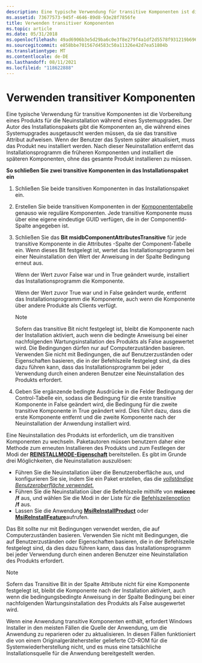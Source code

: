 ```yaml
---
description: Eine typische Verwendung für transitive Komponenten ist die Vorbereitung eines Produkts für die Neuinstallation während eines Systemupgrades.
ms.assetid: 73677573-945f-4646-89d8-93e28f7856fe
title: Verwenden transitiver Komponenten
ms.topic: article
ms.date: 05/31/2018
ms.openlocfilehash: 49ad6906b3e5d29ba6c0e3f8e279f4a1df2d5578f931219b6962062efaabd375
ms.sourcegitcommit: e858bbe701567d4583c50a11326e42d7ea51804b
ms.translationtype: MT
ms.contentlocale: de-DE
ms.lasthandoff: 08/11/2021
ms.locfileid: "118622888"
---
```

# <a name="using-transitive-components"></a>Verwenden transitiver Komponenten

Eine typische Verwendung für transitive Komponenten ist die Vorbereitung eines Produkts für die Neuinstallation während eines Systemupgrades. Der Autor des Installationspakets gibt die Komponenten an, die während eines Systemupgrades ausgetauscht werden müssen, da sie das transitive Attribut aufweisen. Wenn der Benutzer das System später aktualisiert, muss das Produkt neu installiert werden. Nach dieser Neuinstallation entfernt das Installationsprogramm die früheren Komponenten und installiert die späteren Komponenten, ohne das gesamte Produkt installieren zu müssen.

**So schließen Sie zwei transitive Komponenten in das Installationspaket ein**

1.  Schließen Sie beide transitiven Komponenten in das Installationspaket ein.
2.  Erstellen Sie beide transitiven Komponenten in der [Komponententabelle](component-table.md) genauso wie reguläre Komponenten. Jede transitive Komponente muss über eine eigene eindeutige GUID verfügen, die in der ComponentId-Spalte angegeben ist.
3.  Schließen Sie das **Bit msidbComponentAttributesTransitive** für jede transitive Komponente in die Attributes -Spalte der Component-Tabelle ein. Wenn dieses Bit festgelegt ist, wertet das Installationsprogramm bei einer Neuinstallation den Wert der Anweisung in der Spalte Bedingung erneut aus.

    Wenn der Wert zuvor False war und in True geändert wurde, installiert das Installationsprogramm die Komponente.

    Wenn der Wert zuvor True war und in False geändert wurde, entfernt das Installationsprogramm die Komponente, auch wenn die Komponente über andere Produkte als Clients verfügt.

    > [!Note]  
    > Sofern das transitive Bit nicht festgelegt ist, bleibt die Komponente nach der Installation aktiviert, auch wenn die bedingte Anweisung bei einer nachfolgenden Wartungsinstallation des Produkts als False ausgewertet wird. Die Bedingungen dürfen nur auf Computerzuständen basieren. Verwenden Sie nicht mit Bedingungen, die auf Benutzerzuständen oder Eigenschaften basieren, die in der Befehlszeile festgelegt sind, da dies dazu führen kann, dass das Installationsprogramm bei jeder Verwendung durch einen anderen Benutzer eine Neuinstallation des Produkts erfordert.

     

4.  Geben Sie ergänzende bedingte Ausdrücke in die Felder Bedingung der Control-Tabelle ein, sodass die Bedingung für die erste transitive Komponente in False geändert wird, die Bedingung für die zweite transitive Komponente in True geändert wird. Dies führt dazu, dass die erste Komponente entfernt und die zweite Komponente nach der Neuinstallation der Anwendung installiert wird.

Eine Neuinstallation des Produkts ist erforderlich, um die transitiven Komponenten zu wechseln. Paketautoren müssen benutzern daher eine Methode zum erneuten Installieren des Produkts und zum Festlegen der Modi der [**REINSTALLMODE-Eigenschaft**](reinstallmode.md) bereitstellen. Es gibt im Grunde drei Möglichkeiten, die Neuinstallation auszulösen:

-   Führen Sie die Neuinstallation über die Benutzeroberfläche aus, und konfigurieren Sie sie, indem Sie ein Paket erstellen, das die [*vollständige Benutzeroberfläche verwendet.*](f-gly.md)
-   Führen Sie die Neuinstallation über die Befehlszeile mithilfe von **msiexec /f** aus, und wählen Sie die Modi in der Liste für die [Befehlszeilenoption](command-line-options.md) **/f** aus.
-   Lassen Sie die Anwendung [**MsiReInstallProduct**](/windows/desktop/api/Msi/nf-msi-msireinstallproducta) oder [**MsiReInstallFeature**](/windows/desktop/api/Msi/nf-msi-msireinstallfeaturea)aufrufen.

Das Bit sollte nur mit Bedingungen verwendet werden, die auf Computerzuständen basieren. Verwenden Sie nicht mit Bedingungen, die auf Benutzerzuständen oder Eigenschaften basieren, die in der Befehlszeile festgelegt sind, da dies dazu führen kann, dass das Installationsprogramm bei jeder Verwendung durch einen anderen Benutzer eine Neuinstallation des Produkts erfordert.

> [!Note]
> Sofern das Transitive Bit in der Spalte Attribute nicht für eine Komponente festgelegt ist, bleibt die Komponente nach der Installation aktiviert, auch wenn die bedingungsbedingte Anweisung in der Spalte Bedingung bei einer nachfolgenden Wartungsinstallation des Produkts als False ausgewertet wird.
> 
> Wenn eine Anwendung transitive Komponenten enthält, erfordert Windows Installer in den meisten Fällen die Quelle der Anwendung, um die Anwendung zu reparieren oder zu aktualisieren. In diesen Fällen funktioniert die von einem Originalgerätehersteller gelieferte CD-ROM für die Systemwiederherstellung nicht, und es muss eine tatsächliche Installationsquelle für die Anwendung bereitgestellt werden.

 

 

 



